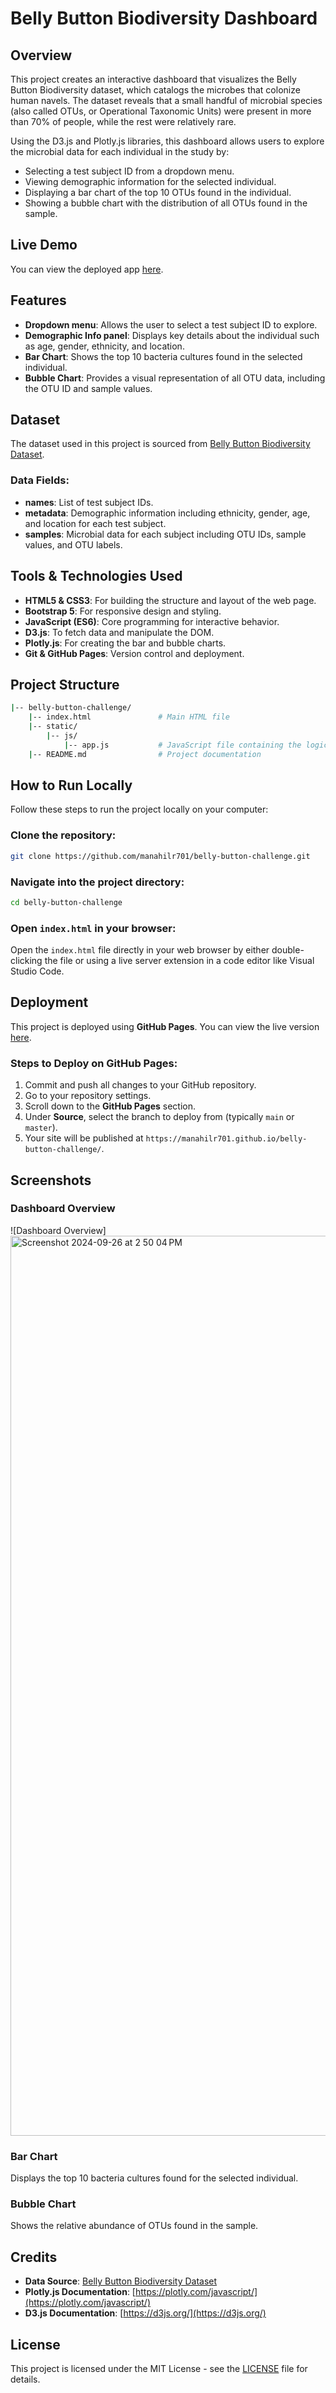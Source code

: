 # Belly Button Biodiversity Dashboard

## Overview

This project creates an interactive dashboard that visualizes the Belly Button Biodiversity dataset, which catalogs the microbes that colonize human navels. The dataset reveals that a small handful of microbial species (also called OTUs, or Operational Taxonomic Units) were present in more than 70% of people, while the rest were relatively rare.

Using the D3.js and Plotly.js libraries, this dashboard allows users to explore the microbial data for each individual in the study by:
- Selecting a test subject ID from a dropdown menu.
- Viewing demographic information for the selected individual.
- Displaying a bar chart of the top 10 OTUs found in the individual.
- Showing a bubble chart with the distribution of all OTUs found in the sample.

## Live Demo
You can view the deployed app [here](https://manahilr701.github.io/belly-button-challenge).

## Features
- **Dropdown menu**: Allows the user to select a test subject ID to explore.
- **Demographic Info panel**: Displays key details about the individual such as age, gender, ethnicity, and location.
- **Bar Chart**: Shows the top 10 bacteria cultures found in the selected individual.
- **Bubble Chart**: Provides a visual representation of all OTU data, including the OTU ID and sample values.

## Dataset
The dataset used in this project is sourced from [Belly Button Biodiversity Dataset](https://static.bc-edx.com/data/dl-1-2/m14/lms/starter/samples.json).

### Data Fields:
- **names**: List of test subject IDs.
- **metadata**: Demographic information including ethnicity, gender, age, and location for each test subject.
- **samples**: Microbial data for each subject including OTU IDs, sample values, and OTU labels.

## Tools & Technologies Used
- **HTML5 & CSS3**: For building the structure and layout of the web page.
- **Bootstrap 5**: For responsive design and styling.
- **JavaScript (ES6)**: Core programming for interactive behavior.
- **D3.js**: To fetch data and manipulate the DOM.
- **Plotly.js**: For creating the bar and bubble charts.
- **Git & GitHub Pages**: Version control and deployment.

## Project Structure
```bash
|-- belly-button-challenge/
    |-- index.html               # Main HTML file
    |-- static/
        |-- js/
            |-- app.js           # JavaScript file containing the logic for data fetching and chart building
    |-- README.md                # Project documentation
```

## How to Run Locally
Follow these steps to run the project locally on your computer:

### Clone the repository:
```bash
git clone https://github.com/manahilr701/belly-button-challenge.git
```
### Navigate into the project directory:
```bash
cd belly-button-challenge
```
### Open `index.html` in your browser:
Open the `index.html` file directly in your web browser by either double-clicking the file or using a live server extension in a code editor like Visual Studio Code.

## Deployment
This project is deployed using **GitHub Pages**. You can view the live version [here](https://manahilr701.github.io/belly-button-challenge/).

### Steps to Deploy on GitHub Pages:
1. Commit and push all changes to your GitHub repository.
2. Go to your repository settings.
3. Scroll down to the **GitHub Pages** section.
4. Under **Source**, select the branch to deploy from (typically `main` or `master`).
5. Your site will be published at `https://manahilr701.github.io/belly-button-challenge/`.

## Screenshots
### Dashboard Overview
![Dashboard Overview]<img width="1440" alt="Screenshot 2024-09-26 at 2 50 04 PM" src="https://github.com/user-attachments/assets/0f5de57c-17d5-47dc-b739-407b7efc792c">


### Bar Chart
Displays the top 10 bacteria cultures found for the selected individual.

### Bubble Chart
Shows the relative abundance of OTUs found in the sample.

## Credits
- **Data Source**: [Belly Button Biodiversity Dataset](https://static.bc-edx.com/data/dl-1-2/m14/lms/starter/samples.json)
- **Plotly.js Documentation**: [https://plotly.com/javascript/](https://plotly.com/javascript/)
- **D3.js Documentation**: [https://d3js.org/](https://d3js.org/)

## License
This project is licensed under the MIT License - see the [LICENSE](LICENSE) file for details.
